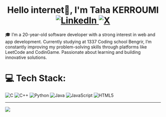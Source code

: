 <h1 align="center">
    Hello internet👋, I'm Taha KERROUMI <br>
    <a href="https://linkedin.com/in/taha-kerroumi-5a6a022ba">
        <img src="https://img.shields.io/badge/LinkedIn-%230077B5.svg?logo=linkedin&logoColor=white" alt="LinkedIn">
    </a>
    <a href="https://x.com/tahakerroumi">
        <img src="https://img.shields.io/badge/X-black.svg?logo=X&logoColor=white" alt="X">
    </a>
</h1>
🎓 I’m a 20-year-old software developer with a strong interest in web and app development. Currently studying at 1337 Coding school Bengrir, I’m constantly improving my problem-solving skills through platforms like LeetCode and CodinGame. Passionate about learning and building innovative solutions.

# 💻 Tech Stack:
![C](https://img.shields.io/badge/c-%2300599C.svg?style=for-the-badge&logo=c&logoColor=white) ![C++](https://img.shields.io/badge/c++-%2300599C.svg?style=for-the-badge&logo=c%2B%2B&logoColor=white) ![Python](https://img.shields.io/badge/python-3670A0?style=for-the-badge&logo=python&logoColor=ffdd54) ![Java](https://img.shields.io/badge/java-%23ED8B00.svg?style=for-the-badge&logo=openjdk&logoColor=white) ![JavaScript](https://img.shields.io/badge/javascript-%23323330.svg?style=for-the-badge&logo=javascript&logoColor=%23F7DF1E) ![HTML5](https://img.shields.io/badge/html5-%23E34F26.svg?style=for-the-badge&logo=html5&logoColor=white)

---
[![](https://visitcount.itsvg.in/api?id=tahakerroumi&icon=0&color=0)](https://visitcount.itsvg.in)

<!-- Proudly created with GPRM ( https://gprm.itsvg.in ) -->
